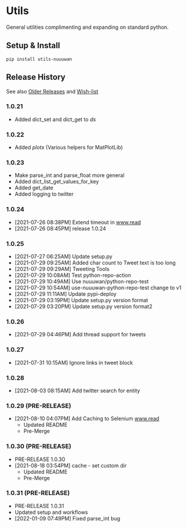 # Utils

General utilities complimenting and expanding on standard python.

## Setup & Install

```
pip install utils-nuuuwan
```

## Release History
See also [Older Releases](OLDER_RELEASES.md) and [Wish-list](WISHLIST.md)

### 1.0.21
* Added dict_set and dict_get to *ds*

### 1.0.22
* Added *plotx* (Various helpers for MatPlotLib)

### 1.0.23
* Make parse_int and parse_float more general
* Added dict_list_get_values_for_key
* Added get_date
* Added logging to twitter

### 1.0.24
* [2021-07-26 08:38PM] Extend timeout in www.read
* [2021-07-26 08:45PM] release 1.0.24

### 1.0.25
* [2021-07-27 06:25AM] Update setup.py
* [2021-07-29 09:25AM] Added char count to Tweet text is too long
* [2021-07-29 09:29AM] Tweeting Tools
* [2021-07-29 10:08AM] Test python-repo-action
* [2021-07-29 10:49AM] Use nuuuwan/python-repo-test
* [2021-07-29 10:54AM] use-nuuuwan-python-repo-test change to v1
* [2021-07-29 11:11AM] Update pypi-deploy
* [2021-07-29 03:19PM] Update setup.py version format
* [2021-07-29 03:20PM] Update setup.py version format2

### 1.0.26
* [2021-07-29 04:46PM] Add thread support for tweets

### 1.0.27
* [2021-07-31 10:15AM] Ignore links in tweet block

### 1.0.28 
* [2021-08-03 08:15AM] Add twitter search for entity
### 1.0.29 (PRE-RELEASE)
* [2021-08-10 04:07PM] Add Caching to Selenium www.read
  * Updated README
  * Pre-Merge
### 1.0.30 (PRE-RELEASE)
  * PRE-RELEASE 1.0.30
* [2021-08-18 03:54PM] cache - set custom dir
  * Updated README
  * Pre-Merge
### 1.0.31 (PRE-RELEASE)
  * PRE-RELEASE 1.0.31
  * Updated setup and workflows
  *  [2022-01-09 07:49PM] Fixed parse_int bug
